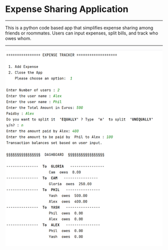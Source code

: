 # Expense Sharing Application
---
This is a python code based app that simplifies expense sharing among friends or roommates. Users can input expenses, split bills, and track who owes whom.

---

![Sample_Output](Sample_Output.png)


